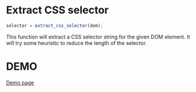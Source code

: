 # Extract CSS selector

```javascript
selector = extract_css_selector(dom);
```

This function will extract a CSS selector string for the given DOM element.
It will try some heuristic to reduce the length of the selector.

# DEMO

[Demo page](//cindylinz.github.io/JS-extract-css-selector/)
